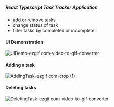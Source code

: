 ##### React Typescript Task Tracker Application

- add or remove tasks
- change status of task
- filter tasks by completed or incomplete

#### UI Demonstration 

![UIDemo-ezgif com-video-to-gif-converter](https://github.com/user-attachments/assets/f4ea93f4-4917-43b5-b724-ce7a3f38df65)

#### Adding a task

![AddingTask-ezgif com-crop (1)](https://github.com/user-attachments/assets/bf1c1606-5290-4be4-9fd5-cec0e2c85625)

#### Deleting tasks

![DeletingTask-ezgif com-video-to-gif-converter](https://github.com/user-attachments/assets/2e3b2112-d213-4004-8172-212d92726603)
